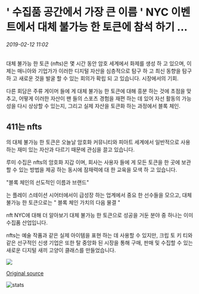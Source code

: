 # ' 수집품 공간에서 가장 큰 이름 ' NYC 이벤트에서 대체 불가능 한 토큰에 참석 하기 ...

###### 2019-02-12 11:02

대체 불가능 한 토큰 (nfts)은 몇 시간 동안 암호 세계에서 화제를 생성 하 고 있으며, 이제는 매니아와 기업가가 이러한 디지털 자산을 심층적으로 탐구 하 고 최신 동향을 탐구 하 고 새로운 것을 발굴 할 수 있는 회의가 확립 되 고 있습니다. 시장에서의 기회.

다른 회담은 주류 게이머 들에 게 대체 불가능 한 토큰에 대해 흥분 하는 것에 초점을 맞추고, 어떻게 이러한 자산이 팬 들의 스포츠 경험을 재편 하는 데 있어 자선 활동의 가능성을 다시 상상할 수 있는지, 그리고 실제 자산을 토큰화 하는 과정에서 블록 체인.

## 411는 nfts

의 대체 불가능 한 토큰은 오늘날 암호화 커뮤니티와 피아트 세계에서 일반적으로 사용 하는 재미 있는 자산과 다르기 때문에 관심을 끌고 있습니다.

루미 수집은 nfts의 암호화 지갑 이며, 회사는 사용자 들에 게 모든 토큰을 한 곳에 보관할 수 있는 방법을 제공 하는 동시에 잠재력에 대 한 교육을 모색 하 고 있습니다.

"블록 체인의 선도적인 이름과 브랜드"

는 플레이 스테이션 시어터에서이 급성장 하는 업계에서 중요 한 선수들을 모으고, 대체 불가능 한 토큰으로는 " 블록 체인 가치의 다음 물결 "

nft NYC에 대해 더 알아보기 대체 불가능 한 토큰으로 성공을 거둔 분야 중 하나는 이미 수집품 산업입니다.

nfts는 예술 작품과 같은 실제 아이템을 표현 하는 데 사용할 수 있지만, 크립 토 키 티와 같은 선구적인 신생 기업은 또한 탈 중앙화 된 시장을 통해 구매, 판매 및 수집할 수 있는 새로운 디지털 새끼 고양이 클래스를 만들었습니다.

![](https://s3.cointelegraph.com/storage/uploads/view/a61c8e285a86f085cdf27051b5edf167.png)

[Original source](https://cointelegraph.com/news/biggest-names-in-the-collectibles-space-to-attend-nyc-event-on-non-fungible-tokens)

![stats](https://c.statcounter.com/11760860/0/a89fa40b/1/ "stats")